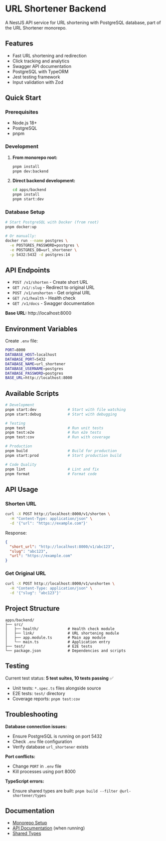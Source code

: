 # URL Shortener Backend

A NestJS API service for URL shortening with PostgreSQL database, part of the URL Shortener
monorepo.

## Features

- Fast URL shortening and redirection
- Click tracking and analytics
- Swagger API documentation
- PostgreSQL with TypeORM
- Jest testing framework
- Input validation with Zod

## Quick Start

### Prerequisites

- Node.js 18+
- PostgreSQL
- pnpm

### Development

1. **From monorepo root:**

   ```bash
   pnpm install
   pnpm dev:backend
   ```

2. **Direct backend development:**
   ```bash
   cd apps/backend
   pnpm install
   pnpm start:dev
   ```

### Database Setup

```bash
# Start PostgreSQL with Docker (from root)
pnpm docker:up

# Or manually:
docker run --name postgres \
  -e POSTGRES_PASSWORD=postgres \
  -e POSTGRES_DB=url_shortener \
  -p 5432:5432 -d postgres:14
```

## API Endpoints

- `POST /v1/shorten` - Create short URL
- `GET /v1/:slug` - Redirect to original URL
- `POST /v1/unshorten` - Get original URL
- `GET /v1/health` - Health check
- `GET /v1/docs` - Swagger documentation

**Base URL:** http://localhost:8000

## Environment Variables

Create `.env` file:

```bash
PORT=8000
DATABASE_HOST=localhost
DATABASE_PORT=5432
DATABASE_NAME=url_shortener
DATABASE_USERNAME=postgres
DATABASE_PASSWORD=postgres
BASE_URL=http://localhost:8000
```

## Available Scripts

```bash
# Development
pnpm start:dev              # Start with file watching
pnpm start:debug            # Start with debugging

# Testing
pnpm test                   # Run unit tests
pnpm test:e2e               # Run e2e tests
pnpm test:cov               # Run with coverage

# Production
pnpm build                  # Build for production
pnpm start:prod             # Start production build

# Code Quality
pnpm lint                   # Lint and fix
pnpm format                 # Format code
```

## API Usage

### Shorten URL

```bash
curl -X POST http://localhost:8000/v1/shorten \
  -H "Content-Type: application/json" \
  -d '{"url": "https://example.com"}'
```

Response:

```json
{
  "short_url": "http://localhost:8000/v1/abc123",
  "slug": "abc123",
  "url": "https://example.com"
}
```

### Get Original URL

```bash
curl -X POST http://localhost:8000/v1/unshorten \
  -H "Content-Type: application/json" \
  -d '{"slug": "abc123"}'
```

## Project Structure

```
apps/backend/
├── src/
│   ├── health/             # Health check module
│   ├── link/               # URL shortening module
│   ├── app.module.ts       # Main app module
│   └── main.ts             # Application entry
├── test/                   # E2E tests
└── package.json            # Dependencies and scripts
```

## Testing

Current test status: **5 test suites, 10 tests passing** ✅

- Unit tests: `*.spec.ts` files alongside source
- E2E tests: `test/` directory
- Coverage reports: `pnpm test:cov`

## Troubleshooting

**Database connection issues:**

- Ensure PostgreSQL is running on port 5432
- Check `.env` file configuration
- Verify database `url_shortener` exists

**Port conflicts:**

- Change `PORT` in `.env` file
- Kill processes using port 8000

**TypeScript errors:**

- Ensure shared types are built: `pnpm build --filter @url-shortener/types`

## Documentation

- [Monorepo Setup](../../README.md)
- [API Documentation](http://localhost:8000/v1/docs) (when running)
- [Shared Types](../../packages/types/README.md)
